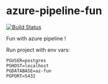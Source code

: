 # azure-pipeline-fun

[![Build Status](https://dev.azure.com/jbcazaux/hello%20world%20app/_apis/build/status/jbcazaux.az-pipeline-fun?branchName=master)](https://dev.azure.com/jbcazaux/hello%20world%20app/_build/latest?definitionId=1&branchName=master)

Fun with azure pipeline !

Run project with env vars:
```
PGUSER=postgres
PGHOST=localhost
PGDATABASE=az-fun
PGPORT=5432
```
